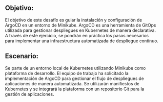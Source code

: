## Objetivo:

El objetivo de este desafío es guiar la instalación y configuración de ArgoCD en un entorno
de Minikube. ArgoCD es una herramienta de GitOps utilizada para gestionar despliegues en
Kubernetes de manera declarativa. A través de este ejercicio, se pondrán en práctica los
pasos necesarios para implementar una infraestructura automatizada de despliegue
continuo.

## Escenario:

Se parte de un entorno local de Kubernetes utilizando Minikube como plataforma de
desarrollo. El equipo de trabajo ha solicitado la implementación de ArgoCD para gestionar el
flujo de despliegues de aplicaciones de manera automatizada. Se utilizarán manifiestos de
Kubernetes y se integrará la plataforma con un repositorio Git para la gestión de
aplicaciones.